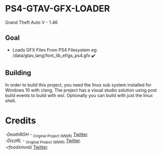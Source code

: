 # PS4-GTAV-GFX-LOADER
Grand Theft Auto V - 1.46

## Goal
- Loads GFX Files From PS4 Filesystem eg: /data/gtav_lang/font_lib_efigs_ps4.gfx ✔️

## Building
In order to build this project, you need the linux sub system installed for Windows 10 with clang.
The project has a visual studio solution using post build events to build with wsl.
Optionally you can build with just the linux shell.

# Credits
-_DeathRGH_ - <sub>Original Project (MWR)</sub> [Twitter](https://twitter.com/DeathRGH). <br>
-_DizzRL_ - <sub>Original Project (MWR)</sub> [Twitter](https://twitter.com/DizzRL). <br>
-_rfoodxmodz_ [Twitter](https://twitter.com/rfoodxmodz). <br>
